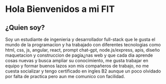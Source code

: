 

# Hola Bienvenidos a mi FIT

## ¿Quien soy?
Soy un estudiante de ingenieria y desarrollador full-stack que le gusta el mundo de la programacion y ha trabajado con diferentes tecnologias como html, css, js, angular, react, prompt chat-gpt, node.js/express, apis, diseño maquetacion y construccion de pagia¿nas web y que cada dia aprende cosas nuevas y busca ampliar su conocimiento, me gusta trabajar en equipo y formar buenos lazos xon mis compañeros de trabajo, no me cuesta socializar y tengo certificado en ingles B2 aunque un poco olvidado por falta de practica pero aun me comunico con facilidad.



